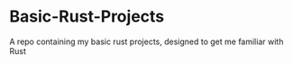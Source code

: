 # Basic-Rust-Projects
 A repo containing my basic rust projects, designed to get me familiar with Rust
